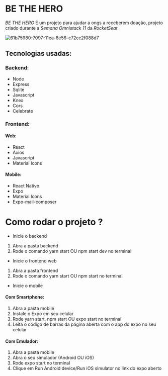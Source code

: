 # BE THE HERO
*BE THE HERO* É um projeto para ajudar a ongs a receberem doação, projeto criado durante a *Semana Omnistack 11* da *RocketSeat*

![61b75980-7097-11ea-8e56-c72cc2f088d7](https://user-images.githubusercontent.com/56945282/84451118-fcace200-ac49-11ea-84a5-7f26713a18fe.jpeg)

## Tecnologias usadas: <br>
### Backend: <br>
* Node <br>
* Express <br>
* Sqlite <br>
* Javascript <br>
* Knex <br>
* Cors <br>
* Celebrate <br>

### Frontend: 
#### Web: 
* React <br>
* Axios <br>
* Javascript <br>
* Material Icons <br>

#### Mobile: 
* React Native <br>
* Expo <br>
* Material Icons <br>
* Expo-mail-composer <br>

# Como rodar o projeto ? 

- Inicie o backend
1. Abra a pasta backend
2. Rode o comando yarn start OU npm start dev no terminal

- Inicie o frontend web 
1. Abra a pasta frontend 
2. Rode o comando yarn start OU npm start no terminal

- Inicie o mobile
#### Com Smartphone: 
1. Abra a pasta mobile
2. Instale o Expo em seu celular 
3. Rode yarn start, npm start OU expo start no terminal
4. Leita o código de barras da página aberta com o app do expo no seu celular

#### Com Emulador: 
1. Abra a pasta mobile
2. Abra o seu simulador (Android OU iOS)
3. Rode expo start no terminal
4. Clique em Run Android device/Run iOS simulator no link do expo aberto
